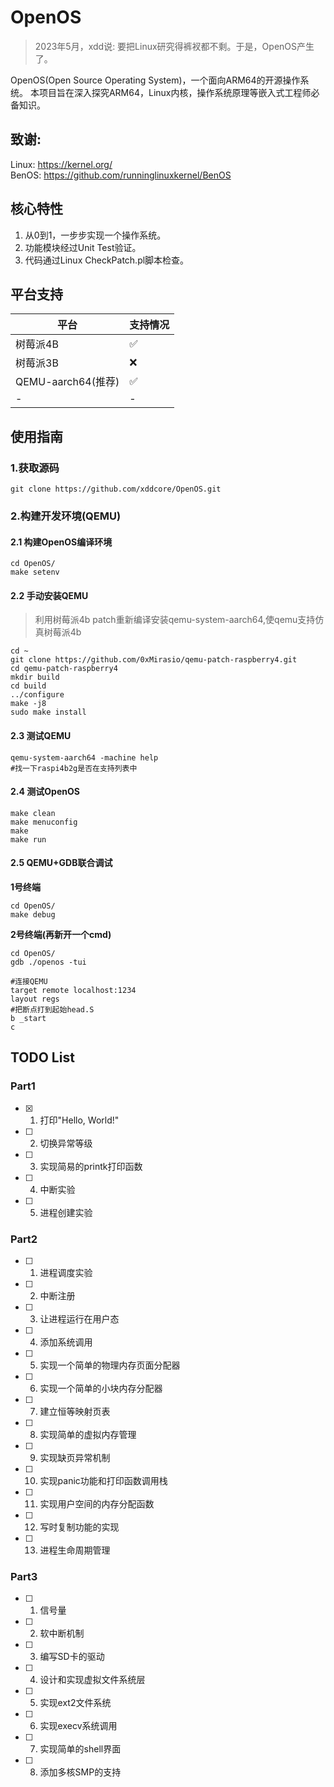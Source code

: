 <!--
 * @Author: Chengsen Dong 1034029664@qq.com
 * @Date: 2023-05-18 12:23:07
 * @LastEditors: Chengsen Dong 1034029664@qq.com
 * @LastEditTime: 2023-05-26 21:58:01
 * @FilePath: /xddcore/OpenOS/README.md
 * @Description: 
 * Copyright (c) 2023 by ${git_name_email}(www.github.com/xddcore), All Rights Reserved. 
-->
# OpenOS
>2023年5月，xdd说: 要把Linux研究得裤衩都不剩。于是，OpenOS产生了。   

 
OpenOS(Open Source Operating System)，一个面向ARM64的开源操作系统。 本项目旨在深入探究ARM64，Linux内核，操作系统原理等嵌入式工程师必备知识。

## 致谢:   
Linux: https://kernel.org/   
BenOS: https://github.com/runninglinuxkernel/BenOS  

## 核心特性

1. 从0到1，一步步实现一个操作系统。
2. 功能模块经过Unit Test验证。
3. 代码通过Linux CheckPatch.pl脚本检查。

## 平台支持
|  平台   | 支持情况  |
|  ----  | ----  |
| 树莓派4B  | ✅ |
| 树莓派3B  | ❌ |
| QEMU-aarch64(推荐) | ✅ |
| -  | - |

## 使用指南

### 1.获取源码

```
git clone https://github.com/xddcore/OpenOS.git
```


### 2.构建开发环境(QEMU)

#### 2.1 构建OpenOS编译环境
```
cd OpenOS/
make setenv
```

#### 2.2 手动安装QEMU
>利用树莓派4b patch重新编译安装qemu-system-aarch64,使qemu支持仿真树莓派4b

```
cd ~
git clone https://github.com/0xMirasio/qemu-patch-raspberry4.git
cd qemu-patch-raspberry4
mkdir build
cd build
../configure
make -j8
sudo make install
```

#### 2.3 测试QEMU
```
qemu-system-aarch64 -machine help
#找一下raspi4b2g是否在支持列表中
```

#### 2.4 测试OpenOS
```
make clean
make menuconfig
make
make run
```

#### 2.5 QEMU+GDB联合调试
**1号终端**
```
cd OpenOS/
make debug
```
**2号终端(再新开一个cmd)**
```
cd OpenOS/
gdb ./openos -tui

#连接QEMU
target remote localhost:1234
layout regs
#把断点打到起始head.S
b _start
c
```

## TODO List

### Part1

- [x] 1. 打印"Hello, World!" 
- [ ] 2. 切换异常等级
- [ ] 3. 实现简易的printk打印函数
- [ ] 4. 中断实验 
- [ ] 5. 进程创建实验

### Part2
- [ ] 1. 进程调度实验
- [ ] 2. 中断注册
- [ ] 3. 让进程运行在用户态
- [ ] 4. 添加系统调用
- [ ] 5. 实现一个简单的物理内存页面分配器
- [ ] 6. 实现一个简单的小块内存分配器
- [ ] 7. 建立恒等映射页表
- [ ] 8. 实现简单的虚拟内存管理
- [ ] 9. 实现缺页异常机制
- [ ] 10. 实现panic功能和打印函数调用栈
- [ ] 11. 实现用户空间的内存分配函数
- [ ] 12. 写时复制功能的实现
- [ ] 13. 进程生命周期管理

### Part3
- [ ] 1. 信号量
- [ ] 2. 软中断机制
- [ ] 3. 编写SD卡的驱动
- [ ] 4. 设计和实现虚拟文件系统层
- [ ] 5. 实现ext2文件系统
- [ ] 6. 实现execv系统调用
- [ ] 7. 实现简单的shell界面
- [ ] 8. 添加多核SMP的支持
